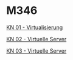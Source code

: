 # M346

[KN 01 - Virtualisierung](KN01.md)

[KN 02 - Virtuelle Server](KN02.md)

[KN 03 - Virtuelle Server](KN03.md)